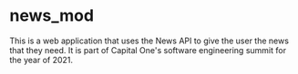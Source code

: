 # news_mod

This is a web application that uses the News API to give the user the news that they need. It is part of Capital One's software engineering summit for the year of 2021. 
